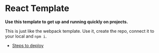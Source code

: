 # React Template

**Use this template to get up and running quickly on projects.**

This is just like the webpack template. Use it, create the repo, connect it to your local and `npm i`.

- [Steps to deploy](https://github.com/nss-nightclass-projects/REACT-Deployment-Netlify)

